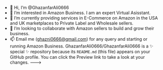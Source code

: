 - 👋 Hi, I’m @GhazanfarAli0666
- 👀 I’m interested in Amazon Business. I am an expert Virtual Asisstant.
- 🌱 I’m currently providing services in E-Commerce on Amazon in the USA and UK marketplaces to Private Label and Wholesale sellers.
- 💞️ I’m looking to collaborate with Amazon sellers to build and grow their business.
- 📫 Email me (ghazni0666@gmail.com) for any query and starting or running Amazon Business.
GhazanfarAli0666/GhazanfarAli0666 is a ✨ special ✨ repository because its `README.md` (this file) appears on your GitHub profile.
You can click the Preview link to take a look at your changes.
--->
